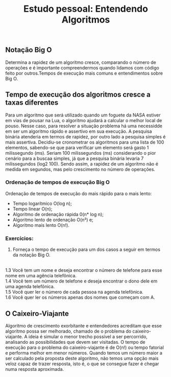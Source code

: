 <h1 align="center">
  Estudo pessoal: Entendendo Algoritmos
</h1>

</br>

## Notação Big O
Determina a rapidez de um algoritmo cresce, comparando o número de operações e é importante compreendermos quando lidamos com código feito por outros.Tempos de execução mais comuns e entendimentos sobre Big O.

## Tempo de execução dos algoritmos cresce a taxas diferentes
Para um algoritmo que será utilizado quando um foguete da NASA estiver em vias de pousar na Lua, o algoritmo ajudará a calcular o melhor local de pouso. Nesse caso, para resolver a situação problema há uma necessidde em ser um algoritmo rápido e assertivo em sua execução.
A pesquisa binária atenderia em termos de rapidez, por outro lado a pesquisa simples é mais assertiva. Decidiu-se cronometrar os algoritmos para uma lista de 100 elementos, sabendo-se que para verificar um elemento será gasto 1 milissegundo (ms).
Seriam 100 milissegundos (ms) considerando o pior cenário para a buscaa simples, já que a pesquisa binária levaria 7 milissegundos (log2 100). Sendo assim, a rapidez de um algoritmo não é medida em segundos, mas pelo crescimento no número de operações.

### Ordenação de tempos de execução Big O
Ordenação de tempos de execução do mais rápido para o mais lento:
* Tempo logarítmico O(log n);
* Tempo linear O(n);
* Algoritmo de ordenação rápida 0(n* log n);
* Algoritmo lento de ordenação O(n²) e;
* Algoritmo mais lento O(n!).


### Exercícios:
1. Forneça o tempo de execução para um dos casos a seguir em termos da notação Big O.
</br>
  1.3 Você tem um nome e deseja encontrar o número de telefone para esse nome em uma agência telefônica.
  </br>
  1.4 Você tem um número de telefone e deseja encontrar o dono dele em uma agenda telefônica.
  </br>
  1.5 Você quer ler o número de cada pessoa na agenda telefônica.
  </br>
  1.6 Você quer ler os números apenas dos nomes que começam com A.
</br>

## O Caixeiro-Viajante
Algoritmo de crescimento exorbitante e entendedores acreditam que esse algoritmo possa ser melhorado, chamado de o problema do caixeiro-viajante. A ideia é simular o menor trecho possível a ser percorrido, analisando as possibilidades que devem ser visitadas. O tempo de execução para o problema do caixeiro-viajante é de O(n!) ou tempo fatorial e performa melhor em menor números.
Quando temos um número maior a ser calculado pela proposta deste algoritmo, não temos uma opção mais veloz capaz de trazer resposta, isto é, o que se consegue fazer é chegar numa resposta aproximada.
